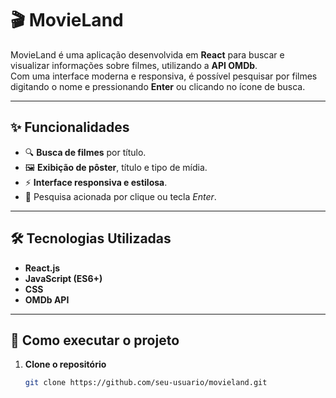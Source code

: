# 🎬 MovieLand

MovieLand é uma aplicação desenvolvida em **React** para buscar e visualizar informações sobre filmes, utilizando a **API OMDb**.  
Com uma interface moderna e responsiva, é possível pesquisar por filmes digitando o nome e pressionando **Enter** ou clicando no ícone de busca.

---

## ✨ Funcionalidades

- 🔍 **Busca de filmes** por título.
- 🖼️ **Exibição de pôster**, título e tipo de mídia.
- ⚡ **Interface responsiva e estilosa**.
- 🎯 Pesquisa acionada por clique ou tecla *Enter*.

---

## 🛠️ Tecnologias Utilizadas

- **React.js**
- **JavaScript (ES6+)**
- **CSS**
- **OMDb API**

---

## 🚀 Como executar o projeto

1. **Clone o repositório**
   ```bash
   git clone https://github.com/seu-usuario/movieland.git
